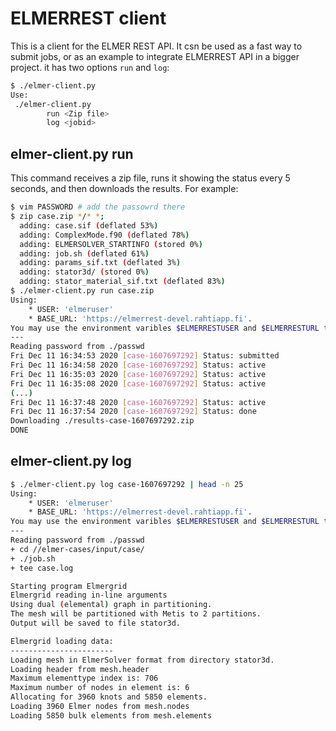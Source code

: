 # ELMERREST client

This is a client for the ELMER REST API. It csn be used as a fast way to submit jobs, or as an example to integrate ELMERREST API in a bigger project.
it has two options `run` and `log`:

```sh
$ ./elmer-client.py    
Use:
 ./elmer-client.py
        run <Zip file>
        log <jobid>
```

## elmer-client.py run

This command receives a zip file, runs it showing the status every 5 seconds, and then downloads the results. For example:

```sh
$ vim PASSWORD # add the passowrd there
$ zip case.zip */* *;
  adding: case.sif (deflated 53%)
  adding: ComplexMode.f90 (deflated 78%)
  adding: ELMERSOLVER_STARTINFO (stored 0%)
  adding: job.sh (deflated 61%)
  adding: params_sif.txt (deflated 3%)
  adding: stator3d/ (stored 0%)
  adding: stator_material_sif.txt (deflated 83%)
$ ./elmer-client.py run case.zip    
Using:
    * USER: 'elmeruser'
    * BASE_URL: 'https://elmerrest-devel.rahtiapp.fi'.
You may use the environment varibles $ELMERRESTUSER and $ELMERRESTURL to change that
---
Reading password from ./passwd
Fri Dec 11 16:34:53 2020 [case-1607697292] Status: submitted
Fri Dec 11 16:34:58 2020 [case-1607697292] Status: active
Fri Dec 11 16:35:03 2020 [case-1607697292] Status: active
Fri Dec 11 16:35:08 2020 [case-1607697292] Status: active
(...)
Fri Dec 11 16:37:48 2020 [case-1607697292] Status: active
Fri Dec 11 16:37:54 2020 [case-1607697292] Status: done
Downloading ./results-case-1607697292.zip
DONE
```

## elmer-client.py log

```sh
$ ./elmer-client.py log case-1607697292 | head -n 25
Using:
    * USER: 'elmeruser'
    * BASE_URL: 'https://elmerrest-devel.rahtiapp.fi'.
You may use the environment varibles $ELMERRESTUSER and $ELMERRESTURL to change that
---
Reading password from ./passwd
+ cd //elmer-cases/input/case/
+ ./job.sh
+ tee case.log

Starting program Elmergrid
Elmergrid reading in-line arguments
Using dual (elemental) graph in partitioning.
The mesh will be partitioned with Metis to 2 partitions.
Output will be saved to file stator3d.

Elmergrid loading data:
-----------------------
Loading mesh in ElmerSolver format from directory stator3d.
Loading header from mesh.header
Maximum elementtype index is: 706
Maximum number of nodes in element is: 6
Allocating for 3960 knots and 5850 elements.
Loading 3960 Elmer nodes from mesh.nodes
Loading 5850 bulk elements from mesh.elements
```
